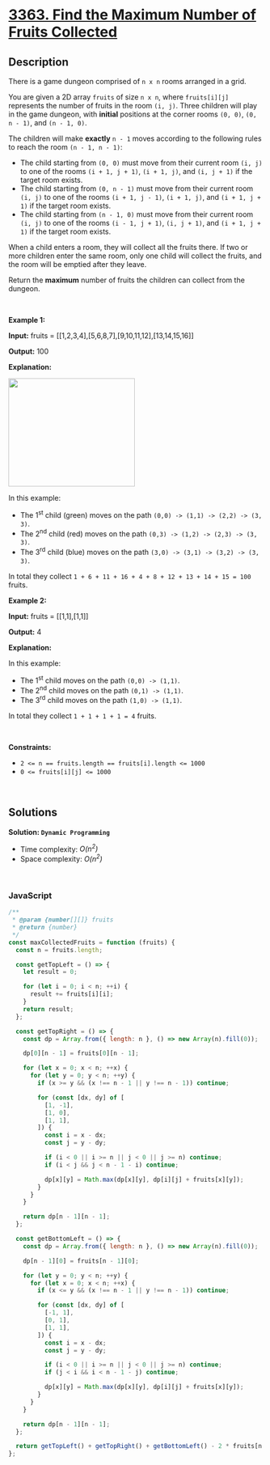 # [3363. Find the Maximum Number of Fruits Collected](https://leetcode.com/problems/find-the-maximum-number-of-fruits-collected)

## Description

<div class="elfjS" data-track-load="description_content"><p>There is a game dungeon comprised of&nbsp;<code>n x n</code> rooms arranged in a grid.</p>

<p>You are given a 2D array <code>fruits</code> of size <code>n x n</code>, where <code>fruits[i][j]</code> represents the number of fruits in the room <code>(i, j)</code>. Three children will play in the game dungeon, with <strong>initial</strong> positions at the corner rooms <code>(0, 0)</code>, <code>(0, n - 1)</code>, and <code>(n - 1, 0)</code>.</p>

<p>The children will make <strong>exactly</strong> <code>n - 1</code> moves according to the following rules to reach the room <code>(n - 1, n - 1)</code>:</p>

<ul>
	<li>The child starting from <code>(0, 0)</code> must move from their current room <code>(i, j)</code> to one of the rooms <code>(i + 1, j + 1)</code>, <code>(i + 1, j)</code>, and <code>(i, j + 1)</code> if the target room exists.</li>
	<li>The child starting from <code>(0, n - 1)</code> must move from their current room <code>(i, j)</code> to one of the rooms <code>(i + 1, j - 1)</code>, <code>(i + 1, j)</code>, and <code>(i + 1, j + 1)</code> if the target room exists.</li>
	<li>The child starting from <code>(n - 1, 0)</code> must move from their current room <code>(i, j)</code> to one of the rooms <code>(i - 1, j + 1)</code>, <code>(i, j + 1)</code>, and <code>(i + 1, j + 1)</code> if the target room exists.</li>
</ul>

<p>When a child enters a room, they will collect all the fruits there. If two or more children enter the same room, only one child will collect the fruits, and the room will be emptied after they leave.</p>

<p>Return the <strong>maximum</strong> number of fruits the children can collect from the dungeon.</p>

<p>&nbsp;</p>
<p><strong class="example">Example 1:</strong></p>

<div class="example-block">
<p><strong>Input:</strong> <span class="example-io">fruits = [[1,2,3,4],[5,6,8,7],[9,10,11,12],[13,14,15,16]]</span></p>

<p><strong>Output:</strong> <span class="example-io">100</span></p>

<p><strong>Explanation:</strong></p>

<p><img alt="" src="https://assets.leetcode.com/uploads/2024/10/15/example_1.gif" style="width: 250px; height: 214px;"></p>

<p>In this example:</p>

<ul>
	<li>The 1<sup>st</sup> child (green) moves on the path <code>(0,0) -&gt; (1,1) -&gt; (2,2) -&gt; (3, 3)</code>.</li>
	<li>The 2<sup>nd</sup> child (red) moves on the path <code>(0,3) -&gt; (1,2) -&gt; (2,3) -&gt; (3, 3)</code>.</li>
	<li>The 3<sup>rd</sup> child (blue) moves on the path <code>(3,0) -&gt; (3,1) -&gt; (3,2) -&gt; (3, 3)</code>.</li>
</ul>

<p>In total they collect <code>1 + 6 + 11 + 16 + 4 + 8 + 12 + 13 + 14 + 15 = 100</code> fruits.</p>
</div>

<p><strong class="example">Example 2:</strong></p>

<div class="example-block">
<p><strong>Input:</strong> <span class="example-io">fruits = [[1,1],[1,1]]</span></p>

<p><strong>Output:</strong> <span class="example-io">4</span></p>

<p><strong>Explanation:</strong></p>

<p>In this example:</p>

<ul>
	<li>The 1<sup>st</sup> child moves on the path <code>(0,0) -&gt; (1,1)</code>.</li>
	<li>The 2<sup>nd</sup> child moves on the path <code>(0,1) -&gt; (1,1)</code>.</li>
	<li>The 3<sup>rd</sup> child moves on the path <code>(1,0) -&gt; (1,1)</code>.</li>
</ul>

<p>In total they collect <code>1 + 1 + 1 + 1 = 4</code> fruits.</p>
</div>

<p>&nbsp;</p>
<p><strong>Constraints:</strong></p>

<ul>
	<li><code>2 &lt;= n == fruits.length == fruits[i].length &lt;= 1000</code></li>
	<li><code>0 &lt;= fruits[i][j] &lt;= 1000</code></li>
</ul>
</div>

<p>&nbsp;</p>

## Solutions

**Solution: `Dynamic Programming`**

- Time complexity: <em>O(n<sup>2</sup>)</em>
- Space complexity: <em>O(n<sup>2</sup>)</em>

<p>&nbsp;</p>

### **JavaScript**

```js
/**
 * @param {number[][]} fruits
 * @return {number}
 */
const maxCollectedFruits = function (fruits) {
  const n = fruits.length;

  const getTopLeft = () => {
    let result = 0;

    for (let i = 0; i < n; ++i) {
      result += fruits[i][i];
    }
    return result;
  };

  const getTopRight = () => {
    const dp = Array.from({ length: n }, () => new Array(n).fill(0));

    dp[0][n - 1] = fruits[0][n - 1];

    for (let x = 0; x < n; ++x) {
      for (let y = 0; y < n; ++y) {
        if (x >= y && (x !== n - 1 || y !== n - 1)) continue;

        for (const [dx, dy] of [
          [1, -1],
          [1, 0],
          [1, 1],
        ]) {
          const i = x - dx;
          const j = y - dy;

          if (i < 0 || i >= n || j < 0 || j >= n) continue;
          if (i < j && j < n - 1 - i) continue;

          dp[x][y] = Math.max(dp[x][y], dp[i][j] + fruits[x][y]);
        }
      }
    }

    return dp[n - 1][n - 1];
  };

  const getBottomLeft = () => {
    const dp = Array.from({ length: n }, () => new Array(n).fill(0));

    dp[n - 1][0] = fruits[n - 1][0];

    for (let y = 0; y < n; ++y) {
      for (let x = 0; x < n; ++x) {
        if (x <= y && (x !== n - 1 || y !== n - 1)) continue;

        for (const [dx, dy] of [
          [-1, 1],
          [0, 1],
          [1, 1],
        ]) {
          const i = x - dx;
          const j = y - dy;

          if (i < 0 || i >= n || j < 0 || j >= n) continue;
          if (j < i && i < n - 1 - j) continue;

          dp[x][y] = Math.max(dp[x][y], dp[i][j] + fruits[x][y]);
        }
      }
    }

    return dp[n - 1][n - 1];
  };

  return getTopLeft() + getTopRight() + getBottomLeft() - 2 * fruits[n - 1][n - 1];
};
```
